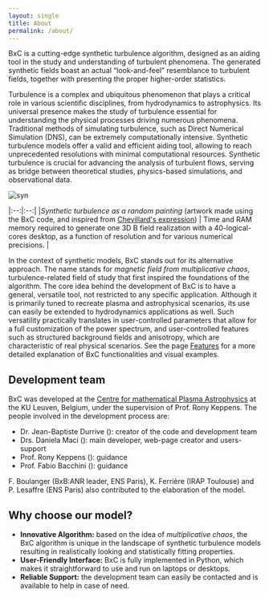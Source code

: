 ```yaml
---
layout: single
title: About
permalink: /about/
---
```

BxC is a cutting-edge synthetic turbulence algorithm, designed as an aiding tool in the study and understanding of turbulent phenomena. The generated synthetic fields boast an actual “look-and-feel” resemblance to turbulent fields, together with presenting the proper higher-order statistics.

Turbulence is a complex and ubiquitous phenomenon that plays a critical role in various scientific disciplines, from hydrodynamics to astrophysics. Its universal presence makes the study of turbulence essential for understanding the physical processes driving numerous phenomena. Traditional methods of simulating turbulence, such as Direct Numerical Simulation (DNS), can be extremely computationally intensive. Synthetic turbulence models offer a valid and efficient aiding tool, allowing to reach unprecedented resolutions with minimal computational resources. Synthetic turbulence is crucial for advancing the analysis of turbulent flows, serving as bridge between theoretical studies, physics-based simulations, and observational data.


![syn](/assets/images/couple.png)


|:--:|:--:|
|*Synthetic turbulence as a random painting* (artwork made using the BxC code, and inspired from [Chevillard's expression](https://theses.hal.science/tel-01212057)) | Time and RAM memory required to generate one 3D B field realization with a 40-logical-cores desktop, as a function of resolution and for various numerical precisions. |


In the context of synthetic models, BxC stands out for its alternative approach. The name stands for *magnetic field from multiplicative chaos*, turbulence-related field of study that first inspired the foundations of the algorithm. The core idea behind the development of BxC is to have a general, versatile tool, not restricted to any specific application. Although it is primarily tuned to recreate plasma and astrophysical scenarios, its use can easily be extended to hydrodynamics applications as well. Such versatility practically translates in user-controlled parameters that allow for a full customization of the power spectrum, and user-controlled features such as structured background fields and anisotropy, which are characteristic of real physical scenarios.
See the page [Features](/features.markdown) for a more detailed explanation of BxC functionalities and visual examples.  


## Development team
BxC was developed at the [Centre for mathematical Plasma Astrophysics](https://wis.kuleuven.be/CmPA) at the KU Leuven, Belgium, under the supervision of Prof. Rony Keppens. The people involved in the development process are:
- Dr. Jean-Baptiste Durrive  ([<i class="fas fa-envelope" aria-hidden="true"></i>](mailto:jdurrive@irap.omp.eu)): creator of the code and development team
- Drs. Daniela Maci ([<i class="fas fa-envelope" aria-hidden="true"></i>](mailto:daniela.maci@kuleuven.be)): main developer, web-page creator and users-support
- Prof. Rony Keppens ([<i class="fas fa-envelope" aria-hidden="true"></i>](mailto:rony.keppens@kuleuven.be)): guidance
- Prof. Fabio Bacchini ([<i class="fas fa-envelope" aria-hidden="true"></i>](mailto:fabio.bacchini@kuleuven.be)): guidance

F. Boulanger (BxB:ANR leader, ENS Paris), K. Ferrière (IRAP Toulouse) and P. Lesaffre (ENS Paris) also contributed to the elaboration of the model. 

## Why choose our model? 
- **Innovative Algorithm:** based on the idea of *multiplicative chaos*, the BxC algorithm is unique in the landscape of synthetic turbulence models resulting in realistically looking and statistically fitting properties.
- **User-Friendly Interface:**  BxC is fully implemented in Python, which makes it straightforward to use and run on laptops or desktops.
- **Reliable Support:** the development team can easily be contacted and is available to help in case of need.